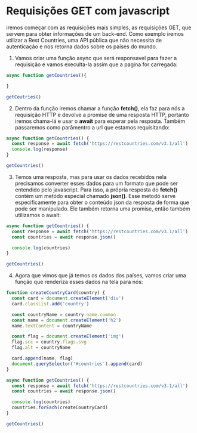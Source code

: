 # Requisições GET com javascript
iremos começar com as requisições mais simples, as requisições GET, que servem para obter informações de um back-end. Como exemplo iremos utilizar a Rest Countries, uma API pública que não necessita de autenticação e nos retorna dados sobre os países do mundo.

1. Vamos criar uma função async que será responsavel para fazer a requisição e vamos execulta-la assim que a pagina for carregada:

```javascript
async function getCountries(){

}

getCoutries()
```

2. Dentro da função iremos chamar a função **fetch()**, ela faz para nós a requisição HTTP e devolve a promise de uma resposta HTTP, portanto iremos chama-lá e usar o **await** para esperar pela resposta. Também passaremos como parâmentro a url que estamos requisitando: 

```javascript
async function getCountries() {
  const response = await fetch('https://restcountries.com/v3.1/all')
  console.log(response)
}

getCountries()
```

3. Temos uma resposta, mas para usar os dados recebidos nela precisamos converter esses dados para um formato que pode ser entendido pelo javascript. Para isso, a própria resposta do **fetch()** contém um metódo especial chamado **json()**. Esse metodó serve especificamente para obter o conteúdo json da resposta de forma que pode ser manipulado. Ele também retorna uma promise, então também utilizamos o await:

```javascript
async function getCountries() {
  const response = await fetch('https://restcountries.com/v3.1/all')
  const countries = await response.json()

  console.log(countries)
}

getCountries()
```

4. Agora que vimos que já temos os dados dos países, vamos criar uma função que renderiza esses dados na tela para nós:

```javascript
function createCountryCard(country) {
  const card = document.createElement('div')
  card.classList.add('country')

  const countryName = country.name.common
  const name = document.createElement('h2')
  name.textContent = countryName

  const flag = document.createElement('img')
  flag.src = country.flags.svg
  flag.alt = countryName

  card.append(name, flag)
  document.querySelector('#countries').append(card)
}

async function getCountries() {
  const response = await fetch('https://restcountries.com/v3.1/all')
  const countries = await response.json()

  console.log(countries)
  countries.forEach(createCountryCard)
}

getCountries()
```